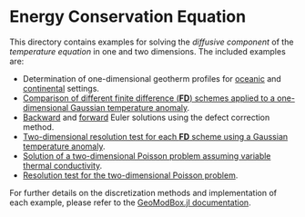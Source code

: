 # Energy Conservation Equation

This directory contains examples for solving the *diffusive component* of the *temperature equation* in one and two dimensions. The included examples are:

- Determination of one-dimensional geotherm profiles for [oceanic](./1D/OceanicGeotherm_1D.jl) and [continental](./1D/ContinentalGeotherm_1D.jl) settings.
- [Comparison of different finite difference (**FD**) schemes applied to a one-dimensional Gaussian temperature anomaly](./1D/Heat_1D_discretization.jl).
- [Backward](./2D/BackwardEuler.jl) and [forward](./2D/ForwardEuler.jl) Euler solutions using the defect correction method.
- [Two-dimensional resolution test for each **FD** scheme using a Gaussian temperature anomaly](./2D/Gaussian_Diffusion.jl).
- [Solution of a two-dimensional Poisson problem assuming variable thermal conductivity](./2D/Poisson_variable_k.jl).
- [Resolution test for the two-dimensional Poisson problem](./2D/Poisson_ResTest.jl).

For further details on the discretization methods and implementation of each example, please refer to the [GeoModBox.jl documentation](https://geosci-ffm.github.io/GeoModBox.jl/).
